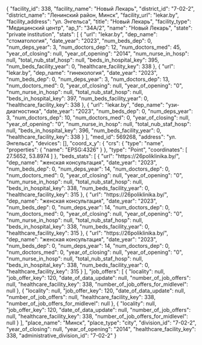 {
    "facility_id": 338,
    "facility_name": "Новый Лекарь",
    "district_id": "7-02-2",
    "district_name": "Ленинский район, Минск",
    "facility_url": "lekar.by",
    "facility_address": "ул. Энгельса",
    "title": "Новый Лекарь",
    "facility_type": "Медицинский центр",
    "ap_1": "34А\/2",
    "name": "Новый Лекарь",
    "state": "private institution",
    "stats": [
        {
            "url": "lekar.by",
            "dep_name": "стоматология",
            "date_year": "2023",
            "num_beds_dep": 0,
            "num_deps_year": 3,
            "num_doctors_dep": 12,
            "num_doctors_med": 45,
            "year_of_closing": null,
            "year_of_opening": "2014",
            "num_nurse_in_hosp": null,
            "total_nub_staf_hosp": null,
            "beds_in_hospital_key": 395,
            "num_beds_facility_year": 0,
            "healthcare_facility_key": 338
        },
        {
            "url": "lekar.by",
            "dep_name": "гинекология",
            "date_year": "2023",
            "num_beds_dep": 0,
            "num_deps_year": 3,
            "num_doctors_dep": 13,
            "num_doctors_med": 0,
            "year_of_closing": null,
            "year_of_opening": "0",
            "num_nurse_in_hosp": null,
            "total_nub_staf_hosp": null,
            "beds_in_hospital_key": 397,
            "num_beds_facility_year": 0,
            "healthcare_facility_key": 338
        },
        {
            "url": "lekar.by",
            "dep_name": "узи-диагностика",
            "date_year": "2023",
            "num_beds_dep": 0,
            "num_deps_year": 3,
            "num_doctors_dep": 10,
            "num_doctors_med": 0,
            "year_of_closing": null,
            "year_of_opening": "0",
            "num_nurse_in_hosp": null,
            "total_nub_staf_hosp": null,
            "beds_in_hospital_key": 396,
            "num_beds_facility_year": 0,
            "healthcare_facility_key": 338
        }
    ],
    "med_id": 569268,
    "address": "ул. Энгельса",
    "devices": [],
    "coord_x_y": {
        "crs": {
            "type": "name",
            "properties": {
                "name": "EPSG:4326"
            }
        },
        "type": "Point",
        "coordinates": [
            27.5652,
            53.8974
        ]
    },
    "beds_stats": [
        {
            "url": "https:\/\/26poliklinika.by\/",
            "dep_name": "женская консультация",
            "date_year": "2023",
            "num_beds_dep": 0,
            "num_deps_year": 14,
            "num_doctors_dep": 0,
            "num_doctors_med": 0,
            "year_of_closing": null,
            "year_of_opening": "0",
            "num_nurse_in_hosp": null,
            "total_nub_staf_hosp": null,
            "beds_in_hospital_key": 338,
            "num_beds_facility_year": 0,
            "healthcare_facility_key": 315
        },
        {
            "url": "https:\/\/26poliklinika.by\/",
            "dep_name": "женская консультация",
            "date_year": "2023",
            "num_beds_dep": 0,
            "num_deps_year": 14,
            "num_doctors_dep": 0,
            "num_doctors_med": 0,
            "year_of_closing": null,
            "year_of_opening": "0",
            "num_nurse_in_hosp": null,
            "total_nub_staf_hosp": null,
            "beds_in_hospital_key": 338,
            "num_beds_facility_year": 0,
            "healthcare_facility_key": 315
        },
        {
            "url": "https:\/\/26poliklinika.by\/",
            "dep_name": "женская консультация",
            "date_year": "2023",
            "num_beds_dep": 0,
            "num_deps_year": 14,
            "num_doctors_dep": 0,
            "num_doctors_med": 0,
            "year_of_closing": null,
            "year_of_opening": "0",
            "num_nurse_in_hosp": null,
            "total_nub_staf_hosp": null,
            "beds_in_hospital_key": 338,
            "num_beds_facility_year": 0,
            "healthcare_facility_key": 315
        }
    ],
    "job_offers": [
        {
            "locality": null,
            "job_offer_key": 120,
            "date_of_data_update": null,
            "number_of_job_offers": null,
            "healthcare_facility_key": 338,
            "number_of_job_offers_for_midlevel": null
        },
        {
            "locality": null,
            "job_offer_key": 120,
            "date_of_data_update": null,
            "number_of_job_offers": null,
            "healthcare_facility_key": 338,
            "number_of_job_offers_for_midlevel": null
        },
        {
            "locality": null,
            "job_offer_key": 120,
            "date_of_data_update": null,
            "number_of_job_offers": null,
            "healthcare_facility_key": 338,
            "number_of_job_offers_for_midlevel": null
        }
    ],
    "place_name": "Минск",
    "place_type": "city",
    "division_id": "7-02-2",
    "year_of_closing": null,
    "year_of_opening": "2014",
    "healthcare_facility_key": 338,
    "administrative_division_id": "7-02-2"
}